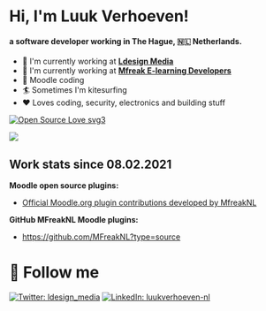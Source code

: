 <h1> Hi, I'm Luuk Verhoeven!</h1>

####  a software developer working in The Hague, 🇳🇱 Netherlands.

- 🏢  I'm currently working at **[Ldesign Media](https://ldesignmedia.nl)**
- 🏢  I'm currently working at **[Mfreak E-learning Developers](https://mfreak.nl)**
- 💯  Moodle coding
- 🏄  Sometimes I'm kitesurfing 
- ❤️  Loves coding, security, electronics and building stuff

[![Open Source Love svg3](https://badges.frapsoft.com/os/v3/open-source.svg?v=103)](https://github.com/luukverhoeven/)

 <img src="https://github-readme-stats.vercel.app/api?username=luukverhoeven&show_icons=true&include_all_commits=true&theme=radical&count_private=true" />
 
## Work stats since 08.02.2021
 
<!--START_SECTION:waka2-->
<!--END_SECTION:waka2-->


**Moodle open source plugins:**
- [Official Moodle.org plugin contributions developed by MfreakNL](https://moodle.org/plugins/browse.php?list=contributor&id=1487326)

**GitHub MFreakNL Moodle plugins:** 
- https://github.com/MFreakNL?type=source


# 🏃 Follow me

[![Twitter: ldesign_media](https://img.shields.io/twitter/follow/ldesign_media?label=@ldesign_media&style=social)](https://twitter.com/ldesign_media)
[![LinkedIn: luukverhoeven-nl](https://img.shields.io/badge/-luukverhoeven-blue?style=flat-square&logo=linkedin&logoColor=white)](https://www.linkedin.com/in/luukverhoeven-nl/)
